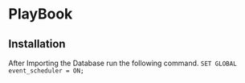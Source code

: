 # PlayBook

## Installation

After Importing the Database run the following command.
`SET GLOBAL event_scheduler = ON;`